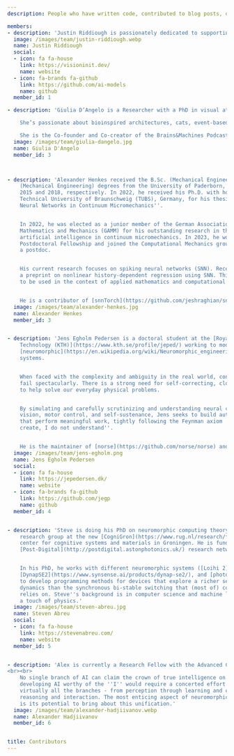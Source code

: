 ```yaml
---
description: People who have written code, contributed to blog posts, designed artwork, refined the website, revamped social media channels or are who have been helpful and active on our Discord.

members:
- description: 'Justin Riddiough is passionately dedicated to supporting the development of small to medium-sized open-source AI projects. Beyond conventional software engineering, his guidance focuses on empowering these initiatives.<br><br>With over two decades of experience, Justin brings a wealth of knowledge in collaborating with in-house developers, technologists, and strategists. His expertise extends to crafting and deploying robust, scalable web applications and strategically coordinating growth across various Open Neuromorphic initiatives.<br><br>Justin is the driving force behind <a href="https://aimodels.org/" target="_blank">AI Models</a> which recently began an initiative on <a href="https://aimodels.org/ai-governance-organizations" target="_blank">AI Governance</a>'
  image: /images/team/justin-riddiough.webp
  name: Justin Riddiough
  social:
  - icon: fa fa-house
    link: https://visioninit.dev/
    name: website
  - icon: fa-brands fa-github
    link: https://github.com/ai-models
    name: github
  member_id: 1

- description: 'Giulia D’Angelo is a Researcher with a PhD in visual attention neuromorphic algorithms for online robotic applications at the Italian Institute of Technology. 

    She’s passionate about bioinspired architectures, cats, event-based cameras, cats, spiking neural networks for vision and embodiment, cats, how much the human visual system is fascinating and her cats. 

    She is the Co-founder and Co-creator of the Brains&Machines Podcast sponsored by EETimes.' 
  image: /images/team/giulia-dangelo.jpg
  name: Giulia D'Angelo
  member_id: 3



- description: 'Alexander Henkes received the B.Sc. (Mechanical Engineering) and M.Sc.
    (Mechanical Engineering) degrees from the University of Paderborn, Germany, in
    2015 and 2018, respectively. In 2022, he received his Ph.D. with honors from the
    Technical University of Braunschweig (TUBS), Germany, for his thesis ''Artificial
    Neural Networks in Continuum Micromechanics''.


    In 2022, he was elected as a junior member of the German Association of Applied
    Mathematics and Mechanics (GAMM) for his outstanding research in the field of
    artificial intelligence in continuum micromechanics. In 2023, he won the ETH Zürich
    Postdoctoral Fellowship and joined the Computational Mechanics group at ETH as
    a postdoc.


    His current research focuses on spiking neural networks (SNN). Recently, he published
    a preprint on nonlinear history-dependent regression using SNN. This enables SNN
    to be used in the context of applied mathematics and computational engineering.


    He is a contributor of [snnTorch](https://github.com/jeshraghian/snntorch).'
  image: /images/team/alexander-henkes.jpg
  name: Alexander Henkes
  member_id: 3


- description: 'Jens Egholm Pedersen is a doctoral student at the [Royal Institute of
    Technology (KTH)](https://www.kth.se/profile/jeped/) working to model and construct
    [neuromorphic](https://en.wikipedia.org/wiki/Neuromorphic_engineering) control
    systems.


    When faced with the complexity and ambiguity in the real world, contemporary algorithms
    fail spectacularly. There is a strong need for self-correcting, closed-loop systems
    to help solve our everyday physical problems.


    By simulating and carefully scrutinizing and understanding neural circuits, including
    vision, motor control, and self-sustenance, Jens seeks to build autonomous systems
    that perform meaningful work, tightly following the Feynman axiom ''What I cannot
    create, I do not understand''.


    He is the maintainer of [norse](https://github.com/norse/norse) and [AEStream](https:github.com/norse/aestream). '
  image: /images/team/jens-egholm.png
  name: Jens Egholm Pedersen
  social:
  - icon: fa fa-house
    link: https://jepedersen.dk/
    name: website
  - icon: fa-brands fa-github
    link: https://github.com/jegp
    name: github
  member_id: 4


- description: 'Steve is doing his PhD on neuromorphic computing theory in the [MINDS](https://www.ai.rug.nl/minds/)
    research group at the new [CogniGron](https://www.rug.nl/research/fse/cognitive-systems-and-materials/about/)
    center for cognitive systems and materials in Groningen. He is funded by the European
    [Post-Digital](http://postdigital.astonphotonics.uk/) research network.


    In his PhD, he works with different neuromorphic systems ([Loihi 2](https://www.intel.com/content/www/us/en/research/neuromorphic-computing.html),
    [DynapSE2](https://www.synsense.ai/products/dynap-se2/), and [photonic reservoirs](https://photonics.intec.ugent.be/research/topics.asp?ID=112))
    to develop programming methods for devices that explore a richer set of physical
    dynamics than the synchronous bi-stable switching that (most of) computer science
    relies on. Steve''s background is in computer science and machine learning, with
    a touch of physics.'
  image: /images/team/steven-abreu.jpg
  name: Steven Abreu
  social:
  - icon: fa fa-house
    link: https://stevenabreu.com/
    name: website
  member_id: 5


- description: 'Alex is currently a Research Fellow with the Advanced Concepts Team at the European Space Agency. His research focuses on homeostasis, perception and structural plasticity in classical and spiking neural networks. When he has time, he also works on <a href="https://gitlab.com/EuropeanSpaceAgency/pyrception">Pyrception, an easy way to interface various types of input data with neural networks</a>.
<br><br>
    No single branch of AI can claim the crown of true intelligence on its own. Rather,
    developing AI worthy of the ''I'' would require a concerted effort to combine
    virtually all the branches - from perception through learning and cognition to
    reasoning and interaction. The most enticing aspect of neuromorphic computing
    is its potential to bring about this unification.'
  image: /images/team/alexander-hadjiivanov.webp
  name: Alexander Hadjiivanov
  member_id: 6


title: Contributors
---
```

